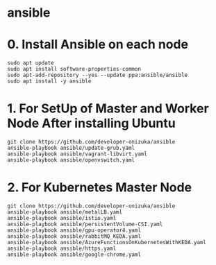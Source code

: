 # ansible

# 0. Install Ansible on each node
```
sudo apt update
sudo apt install software-properties-common
sudo apt-add-repository --yes --update ppa:ansible/ansible
sudo apt install -y ansible
```

# 1. For SetUp of Master and Worker Node After installing Ubuntu
```
git clone https://github.com/developer-onizuka/ansible
ansible-playbook ansible/update-grub.yaml
ansible-playbook ansible/vagrant-libvirt.yaml
ansible-playbook ansible/openvswitch.yaml
```

# 2. For Kubernetes Master Node
```
git clone https://github.com/developer-onizuka/ansible
ansible-playbook ansible/metalLB.yaml
ansible-playbook ansible/istio.yaml
ansible-playbook ansible/persistentVolume-CSI.yaml
ansible-playbook ansible/gpu-operator4.yaml
ansible-playbook ansible/rabbitMQ_KEDA.yaml
ansible-playbook ansible/AzureFunctionsOnKubernetesWithKEDA.yaml
ansible-playbook ansible/https.yaml
ansible-playbook ansible/google-chrome.yaml
```

